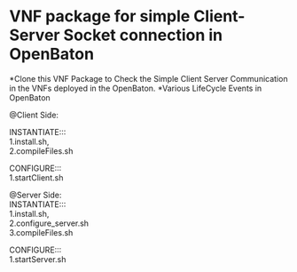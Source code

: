 # VNF package for simple Client-Server Socket connection in OpenBaton

*Clone this VNF Package to Check the Simple Client Server Communication in the VNFs deployed in the OpenBaton.
*Various LifeCycle Events in OpenBaton 

@Client Side: 

INSTANTIATE::: <br>
1.install.sh,<br>
2.compileFiles.sh <br>

CONFIGURE:::<br>
1.startClient.sh <br>


@Server Side: <br>
INSTANTIATE::: <br>
1.install.sh, <br>
2.configure_server.sh  <br>
3.compileFiles.sh  <br>


CONFIGURE:::  <br>
1.startServer.sh <br>

<br>


